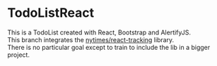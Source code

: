 # TodoListReact
This is a TodoList created with React, Bootstrap and AlertifyJS.  
This branch integrates the [nytimes/react-tracking](https://github.com/nytimes/react-tracking) library.  
There is no particular goal except to train to include the lib in a bigger project. 